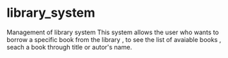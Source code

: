 # library_system
Management of library system
This system allows the user who wants to borrow a specific book from the library , to see the list of avaiable books , seach a book through title or autor's name. 

